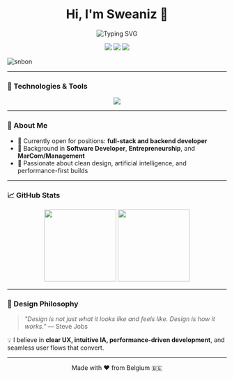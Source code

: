<h1 align="center">Hi, I'm Sweaniz 👋</h1>
<p align="center">
  <img src="https://readme-typing-svg.demolab.com?font=Fira+Code&pause=500&center=true&vCenter=true&width=440&lines=Tech-savvy+;Creative+Problem+Solver;Coding+Enthusiast" alt="Typing SVG" />
</p>

<p align="center">
  <a href="https://snoubagh.netlify.app/" target="_blank"><img src="https://img.shields.io/badge/Portfolio-%23000000?style=for-the-badge&logo=firefox&logoColor=white" /></a>
  <a href="mailto:sweaniz007@gmail.com"><img src="https://img.shields.io/badge/Email-%23000000?style=for-the-badge&logo=gmail&logoColor=white" /></a>
  <a href="https://linkedin.com/in/baghsnnn target="_blank""><img src="https://img.shields.io/badge/LinkedIn-%23000000?style=for-the-badge&logo=linkedin&logoColor=white" /></a>
</p>

<p align="left"> <img src="https://komarev.com/ghpvc/?username=snbon&label=Profile%20views&color=0e75b6&style=flat" alt="snbon" /> </p>

---

### 🚀 Technologies & Tools

<div align="center">
  <img src="https://skillicons.dev/icons?i=bootstrap,css,html,js,ts,react,vue,tailwind,vuetify,webpack,express,php,laravel,postman,git,mysql,netlify,linux,cs,illustrator,reactnative" /><br>
</div>

---

### 📌 About Me

- 🔭 Currently open for positions: **full-stack and backend developer**
- 🧠 Background in **Software Developer**, **Entrepreneurship**, and **MarCom/Management**
- 🎯 Passionate about clean design, artificial intelligence, and performance-first builds

---

### 📈 GitHub Stats

<p align="center">
  <img src="https://github-readme-stats.vercel.app/api?username=snbon&show_icons=true&theme=radical" height="165" />
 <img src="https://github-readme-stats.vercel.app/api/top-langs/?username=snbon&layout=compact&theme=radical" height="165" />
</p>

---


### 🎨 Design Philosophy

> *"Design is not just what it looks like and feels like. Design is how it works."* — Steve Jobs

💡 I believe in **clear UX, intuitive IA, performance-driven development**, and seamless user flows that convert.

---

<!-- Optional: background or banner image -->
<!-- <img src="https://yourdomain.com/banner.png" width="100%" alt="banner" /> -->

<p align="center">Made with ❤️ from Belgium 🇧🇪</p>
